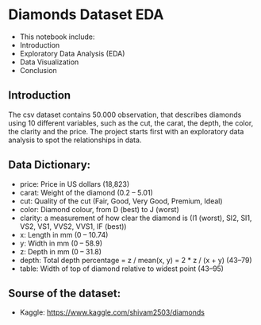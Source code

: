 
# Diamonds Dataset EDA
- This notebook include:
- Introduction
- Exploratory Data Analysis (EDA)
- Data Visualization
- Conclusion


## Introduction
The csv dataset contains 50.000 observation, that describes diamonds using 10 different variables, such as the cut, the carat, the depth, the color, the clarity and the price. The project starts first with an exploratory data analysis to spot the relationships in data.



## Data Dictionary:
- price: Price in US dollars (18,823)
- carat: Weight of the diamond (0.2 – 5.01)
- cut: Quality of the cut (Fair, Good, Very Good, Premium, Ideal)
- color: Diamond colour, from D (best) to J (worst)
- clarity: a measurement of how clear the diamond is (I1 (worst), SI2, SI1, VS2, VS1, VVS2, VVS1, IF (best))
- x: Length in mm (0 – 10.74)
- y: Width in mm (0 – 58.9)
- z: Depth in mm (0 – 31.8)
- depth: Total depth percentage = z / mean(x, y) = 2 * z / (x + y) (43–79)
- table: Width of top of diamond relative to widest point (43–95)


## Sourse of the dataset:
- Kaggle: https://www.kaggle.com/shivam2503/diamonds
